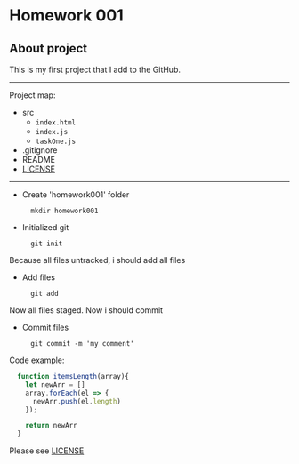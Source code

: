 # Homework 001
## About project
This is my first project that I add to the GitHub.

***

Project map:

* src
  * `index.html`
  * `index.js`
  * `taskOne.js`
* .gitignore
* README
* [LICENSE](./LICENSE.md)

***

* Create 'homework001' folder

    ```
      mkdir homework001
    ```

* Initialized git

  ```
    git init
  ```

Because all files untracked, i should add all files

* Add files

  ```
    git add
  ```

Now all files staged. Now i should commit

* Commit files

  ```
    git commit -m 'my comment'
  ```

Code example:

```javascript
  function itemsLength(array){
    let newArr = []
    array.forEach(el => {
      newArr.push(el.length)
    });

    return newArr
  }
```

Please see [LICENSE](LICENSE.md)